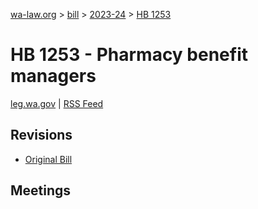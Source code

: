 [wa-law.org](/) > [bill](/bill/) > [2023-24](/bill/2023-24/) > [HB 1253](/bill/2023-24/hb/1253/)

# HB 1253 - Pharmacy benefit managers
[leg.wa.gov](https://app.leg.wa.gov/billsummary?BillNumber=1253&Year=2023&Initiative=false) | [RSS Feed](./rss.xml)

## Revisions
* [Original Bill](1/)

## Meetings